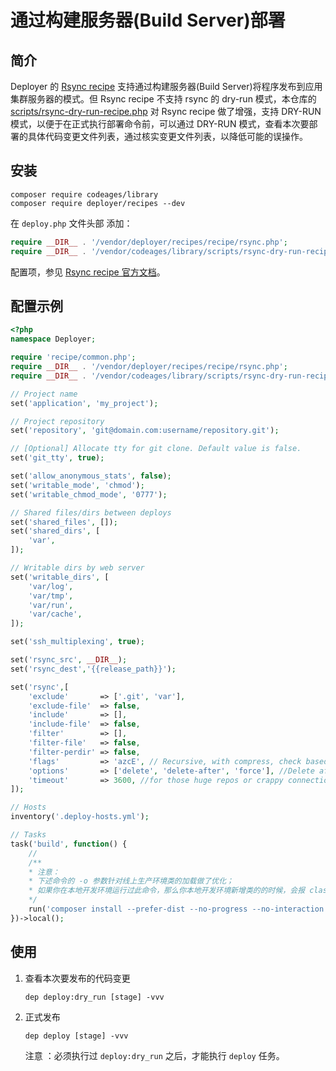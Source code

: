 # 通过构建服务器(Build Server)部署

## 简介

Deployer 的 [Rsync recipe](https://deployer.org/recipes/rsync.html) 支持通过构建服务器(Build Server)将程序发布到应用集群服务器的模式。但 Rsync recipe 不支持 rsync 的 dry-run 模式，本仓库的 [scripts/rsync-dry-run-recipe.php](../scripts/rsync-dry-run-recipe.php) 对 Rsync recipe 做了增强，支持 DRY-RUN 模式，以便于在正式执行部署命令前，可以通过 DRY-RUN 模式，查看本次要部署的具体代码变更文件列表，通过核实变更文件列表，以降低可能的误操作。

## 安装

```
composer require codeages/library
composer require deployer/recipes --dev
```

在 `deploy.php` 文件头部 添加：

```php
require __DIR__ . '/vendor/deployer/recipes/recipe/rsync.php';
require __DIR__ . '/vendor/codeages/library/scripts/rsync-dry-run-recipe.php';
```

配置项，参见 [Rsync recipe 官方文档](https://deployer.org/recipes/rsync.html)。

## 配置示例

```php
<?php
namespace Deployer;

require 'recipe/common.php';
require __DIR__ . '/vendor/deployer/recipes/recipe/rsync.php';
require __DIR__ . '/vendor/codeages/library/scripts/rsync-dry-run-recipe.php';

// Project name
set('application', 'my_project');

// Project repository
set('repository', 'git@domain.com:username/repository.git');

// [Optional] Allocate tty for git clone. Default value is false.
set('git_tty', true);

set('allow_anonymous_stats', false);
set('writable_mode', 'chmod');
set('writable_chmod_mode', '0777');

// Shared files/dirs between deploys 
set('shared_files', []);
set('shared_dirs', [
    'var',
]);

// Writable dirs by web server 
set('writable_dirs', [
    'var/log',
    'var/tmp',
    'var/run',
    'var/cache',
]);

set('ssh_multiplexing', true);

set('rsync_src', __DIR__);
set('rsync_dest','{{release_path}}');

set('rsync',[
    'exclude'       => ['.git', 'var'],
    'exclude-file'  => false,
    'include'       => [],
    'include-file'  => false,
    'filter'        => [],
    'filter-file'   => false,
    'filter-perdir' => false,
    'flags'         => 'azcE', // Recursive, with compress, check based on checksum rather than time/size, preserve Executable flag
    'options'       => ['delete', 'delete-after', 'force'], //Delete after successful transfer, delete even if deleted dir is not empty
    'timeout'       => 3600, //for those huge repos or crappy connection
]);

// Hosts
inventory('.deploy-hosts.yml');

// Tasks
task('build', function() {
    // 
    /**
    * 注意：
    * 下述命令的 -o 参数针对线上生产环境类的加载做了优化；
    * 如果你在本地开发环境运行过此命令，那么你本地开发环境新增类的的时候，会报 class not found 的错误，这个时候你可以删除 vendor，重新安装 vendor 解决。
    */
    run('composer install --prefer-dist --no-progress --no-interaction -o --no-suggest');
})->local();
```

## 使用

1. 查看本次要发布的代码变更

    ```
    dep deploy:dry_run [stage] -vvv
    ```

2. 正式发布

    ```
    dep deploy [stage] -vvv
    ```
    注意 ：必须执行过 `deploy:dry_run` 之后，才能执行 `deploy` 任务。

